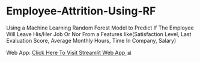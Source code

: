 # Employee-Attrition-Using-RF
Using a Machine Learning Random Forest Model to Predict If The Employee Will Leave His/Her Job Or Nor From a Features like(Satisfaction Level, Last Evaluation Score, Average Monthly Hours, Time In Company, Salary)

Web App: [Click Here To Visit Streamlit Web App ](https://avinashrf.streamlit.app/)📊
